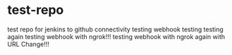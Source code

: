 # test-repo
test repo for jenkins to github connectivity
testing webhook
testing
testing again
testing webhook with ngrok!!!
testing webhook with ngrok again with URL Change!!!
